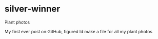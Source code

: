 # silver-winner
Plant photos

My first ever post on GitHub, figured Id make a file for all my plant photos.
